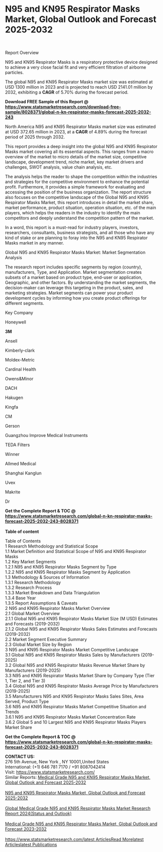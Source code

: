 <h1>N95 and KN95 Respirator Masks Market, Global Outlook and Forecast 2025-2032</h1><br/><p>Report Overview</p><p>N95 and KN95 Respirator Masks is a respiratory protective device designed to achieve a very close facial fit and very efficient filtration of airborne particles.</p><p>The global N95 and KN95 Respirator Masks market size was estimated at USD 1300 million in 2023 and is projected to reach USD 2141.01 million by 2032, exhibiting a <strong>CAGR</strong> of 5.70% during the forecast period.</p><p><strong>Download FREE Sample of this Report @ <a href="https://www.statsmarketresearch.com/download-free-sample/8028371/global-n-kn-respirator-masks-forecast-2025-2032-243">https://www.statsmarketresearch.com/download-free-sample/8028371/global-n-kn-respirator-masks-forecast-2025-2032-243</a></strong></p><p>North America N95 and KN95 Respirator Masks market size was estimated at USD 372.65 million in 2023, at a <strong>CAGR</strong> of 4.89% during the forecast period of 2025 through 2032.</p><p>This report provides a deep insight into the global N95 and KN95 Respirator Masks market covering all its essential aspects. This ranges from a macro overview of the market to micro details of the market size, competitive landscape, development trend, niche market, key market drivers and challenges, SWOT analysis, value chain analysis, etc.</p><p>The analysis helps the reader to shape the competition within the industries and strategies for the competitive environment to enhance the potential profit. Furthermore, it provides a simple framework for evaluating and accessing the position of the business organization. The report structure also focuses on the competitive landscape of the Global N95 and KN95 Respirator Masks Market, this report introduces in detail the market share, market performance, product situation, operation situation, etc. of the main players, which helps the readers in the industry to identify the main competitors and deeply understand the competition pattern of the market.</p><p>In a word, this report is a must-read for industry players, investors, researchers, consultants, business strategists, and all those who have any kind of stake or are planning to foray into the N95 and KN95 Respirator Masks market in any manner.</p><p>Global N95 and KN95 Respirator Masks Market: Market Segmentation Analysis</p><p>The research report includes specific segments by region (country), manufacturers, Type, and Application. Market segmentation creates subsets of a market based on product type, end-user or application, Geographic, and other factors. By understanding the market segments, the decision-maker can leverage this targeting in the product, sales, and marketing strategies. Market segments can power your product development cycles by informing how you create product offerings for different segments.</p><p>Key Company</p><p>Honeywell</p><p><strong>3M</strong></p><p>Ansell</p><p>Kimberly-clark</p><p>Moldex-Metric</p><p>Cardinal Health</p><p>Owens&Minor</p><p>DACH</p><p>Hakugen</p><p>Kingfa</p><p>CM</p><p>Gerson</p><p>Guangzhou Improve Medical Instruments</p><p>TEDA Filters</p><p>Winner</p><p>Allmed Medical</p><p>Shanghai Kanglun</p><p>Uvex</p><p>Makrite</p><p>Dr</p><div><b>Get the Complete Report & TOC @ <a href="https://www.statsmarketresearch.com/global-n-kn-respirator-masks-forecast-2025-2032-243-8028371">https://www.statsmarketresearch.com/global-n-kn-respirator-masks-forecast-2025-2032-243-8028371</a></b></div><br><b>Table of content</b><p>Table of Contents<br />1 Research Methodology and Statistical Scope<br />1.1 Market Definition and Statistical Scope of N95 and KN95 Respirator Masks<br />1.2 Key Market Segments<br />1.2.1 N95 and KN95 Respirator Masks Segment by Type<br />1.2.2 N95 and KN95 Respirator Masks Segment by Application<br />1.3 Methodology & Sources of Information<br />1.3.1 Research Methodology<br />1.3.2 Research Process<br />1.3.3 Market Breakdown and Data Triangulation<br />1.3.4 Base Year<br />1.3.5 Report Assumptions & Caveats<br />2 N95 and KN95 Respirator Masks Market Overview<br />2.1 Global Market Overview<br />2.1.1 Global N95 and KN95 Respirator Masks Market Size (M USD) Estimates and Forecasts (2019-2032)<br />2.1.2 Global N95 and KN95 Respirator Masks Sales Estimates and Forecasts (2019-2032)<br />2.2 Market Segment Executive Summary<br />2.3 Global Market Size by Region<br />3 N95 and KN95 Respirator Masks Market Competitive Landscape<br />3.1 Global N95 and KN95 Respirator Masks Sales by Manufacturers (2019-2025)<br />3.2 Global N95 and KN95 Respirator Masks Revenue Market Share by Manufacturers (2019-2025)<br />3.3 N95 and KN95 Respirator Masks Market Share by Company Type (Tier 1, Tier 2, and Tier 3)<br />3.4 Global N95 and KN95 Respirator Masks Average Price by Manufacturers (2019-2025)<br />3.5 Manufacturers N95 and KN95 Respirator Masks Sales Sites, Area Served, Product Type<br />3.6 N95 and KN95 Respirator Masks Market Competitive Situation and Trends<br />3.6.1 N95 and KN95 Respirator Masks Market Concentration Rate<br />3.6.2 Global 5 and 10 Largest N95 and KN95 Respirator Masks Players Market Share <br><div><b>Get the Complete Report & TOC @ <a href="https://www.statsmarketresearch.com/global-n-kn-respirator-masks-forecast-2025-2032-243-8028371">https://www.statsmarketresearch.com/global-n-kn-respirator-masks-forecast-2025-2032-243-8028371</a></b></div></p> <b>CONTACT US:</b><br>276 5th Avenue, New York , NY 10001,United States<br>International: (+1) 646 781 7170 / +91 8087042414<br>Visit: <a href="https://www.statsmarketresearch.com/">https://www.statsmarketresearch.com/</a><br>Similar Reports: <a href="https://www.statsmarketresearch.com/global-n-kn-respirator-masks-forecast-2025-2032-243-8028371">Medical Grade N95 and KN95 Respirator Masks Market, Global Outlook and Forecast 2025-2032</a><br/><br/><a href="https://www.statsmarketresearch.com/global-n-kn-respirator-masks-forecast-2025-2032-243-8028371">N95 and KN95 Respirator Masks Market, Global Outlook and Forecast 2025-2032</a><br/><br/><a href="https://www.statsmarketresearch.com/global-n-kn-respirator-masks-forecast-2025-2032-243-8028371">Global Medical Grade N95 and KN95 Respirator Masks Market Research Report 2024(Status and Outlook)</a><br/><br/><a href="https://www.statsmarketresearch.com/global-n-kn-respirator-masks-forecast-2025-2032-243-8028371">Medical Grade N95 and KN95 Respirator Masks Market, Global Outlook and Forecast 2023-2032</a><br/><br/><a href="https://gyeongbokgung.com">https://www.statsmarketresearch.com/</a><a href="https://hallyeomaritime.com">latest Articles</a><a href="https://jingwansa.com">Read More</a><a href=https://nguoiviet.jp/">latest Articles</a><a href="https://www.intelmarketresearch.com/">latest Publications</a>